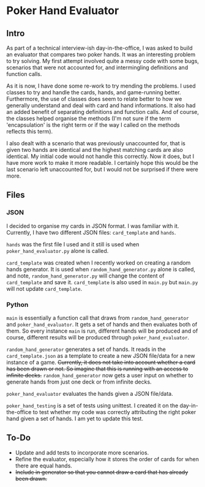 # Poker Hand Evaluator

## Intro
As part of a technical interview-ish day-in-the-office, I was asked to
build an evaluator that compares two poker hands. It was an interesting problem
to try solving. My first attempt involved quite a messy code with some bugs,
scenarios that were not accounted for, and intermingling definitions and
function calls.

As it is now, I have done some re-work to try mending the problems. I used
classes to try and handle the cards, hands, and game-running better.
Furthermore, the use of classes does seem to relate better to how we generally
understand and deal with card and hand informations. It also had an added
benefit of separating definitions and function calls. And of course, the
classes helped organise the methods (I'm not sure if the term 'encapsulation'
is the right term or if the way I called on the methods reflects this term).

I also dealt with a scenario that was previously unaccounted for, that is given
two hands are identical and the highest matching cards are also identical. My
initial code would not handle this correctly. Now it does, but I have more work
to make it more readable. I certainly hope this would be the last scenario left
unaccounted for, but I would not be surprised if there were more.

## Files
### JSON
I decided to organise my cards in JSON format. I was familiar with it.
Currently, I have two different JSON files: `card_template` and `hands`.

`hands` was the first file I used and it still is used when
`poker_hand_evaluator.py` alone is called.

`card_template` was created when I recently worked on creating a random hands
generator. It is used when `random_hand_generator.py` alone is called, and note,
`random_hand_generator.py` will change the content of `card_template` and save
it. `card_template` is also used in `main.py` but `main.py` will not update
`card_template`.

### Python
`main` is essentially a function call that draws from `random_hand_generator`
and `poker_hand_evaluator`. It gets a set of hands and then evaluates both of
them. So every instance `main` is run, different hands will be produced and
of course, different results will be produced through `poker_hand_evaluator`.

`random_hand_generator` generates a set of hands. It reads in the
`card_template.json` as a template to create a new JSON file/data for a new
instance of a game. ~~Currently, it does not take into account whether a card has
been drawn or not. So imagine that this is running with an access to infinite
decks.~~ `random_hand_generator` now gets a user input on whether to generate
hands from just one deck or from infinite decks.

`poker_hand_evaluator` evaluates the hands given a JSON file/data.

`poker_hand_testing` is a set of tests using unittest. I created it on the
day-in-the-office to test whether my code was correctly attributing the right
poker hand given a set of hands. I am yet to update this test.

## To-Do
- Update and add tests to incorporate more scenarios.
- Refine the evaluator, especially how it stores the order of cards for when
  there are equal hands.
- ~~Include in generator so that you cannot draw a card that has already been
  drawn.~~
